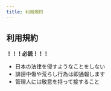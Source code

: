 ```yaml
---
title: 利用規約
---
```


## 利用規約

**！！！必読！！！**

- 日本の法律を侵すようなことをしない
- 誹謗中傷や荒らし行為は即通報します
- 管理人には敬意を持って接すること
